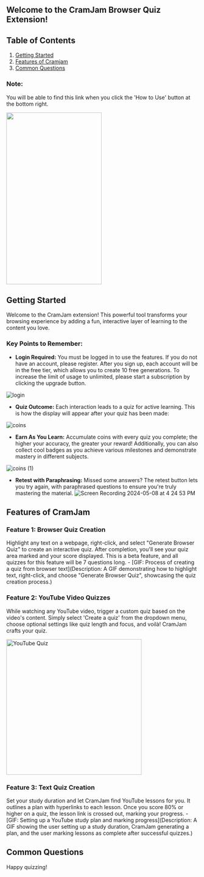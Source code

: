 ## Welcome to the CramJam Browser Quiz Extension!


## Table of Contents

   1. [Getting Started](#getting-started)
   2. [Features of Cramjam](#features-of-cramjam)
   3. [Common Questions](#common-questions)
    
### Note:
You will be able to find this link when you click the 'How to Use' button at the bottom right.

<img src="https://github.com/WiseCactus/cramjam-extension/assets/76268134/79be44d1-9d00-4349-aed2-c664cd4d4372" width="250" height="450">

## Getting Started
Welcome to the CramJam extension! This powerful tool transforms your browsing experience by adding a fun, interactive layer of learning to the content you love.

### Key Points to Remember:
- **Login Required:** You must be logged in to use the features. If you do not have an account, please register. After you sign up, each account will be in the free tier, which allows you to create 10 free generations. To increase the limit of usage to unlimited, please start a subscription by clicking the upgrade button.

![login](https://github.com/WiseCactus/cramjam-extension/assets/76268134/b3b23555-8a8b-416b-8b46-3c585a3ccee3)


- **Quiz Outcome:** Each interaction leads to a quiz for active learning. This is how the display will appear after your quiz has been made:
  
![coins](https://github.com/WiseCactus/cramjam-extension/assets/76268134/7a3c7493-1e34-498e-97fa-205d914a517a)

- **Earn As You Learn:** Accumulate coins with every quiz you complete; the higher your accuracy, the greater your reward! Additionally, you can also collect cool badges as you achieve various milestones and demonstrate mastery in different subjects.

![coins (1)](https://github.com/WiseCactus/cramjam-extension/assets/76268134/b4f066da-2e7d-41e2-86a3-bd676ca70e88)


- **Retest with Paraphrasing:** Missed some answers? The retest button lets you try again, with paraphrased questions to ensure you're truly mastering the material.
  ![Screen Recording 2024-05-08 at 4 24 53 PM](https://github.com/WiseCactus/cramjam-extension/assets/76268134/b45dfa06-cf89-44e6-9592-52fe7201ab38)


## Features of CramJam

### Feature 1: Browser Quiz Creation
Highlight any text on a webpage, right-click, and select "Generate Browser Quiz" to create an interactive quiz. After completion, you'll see your quiz area marked and your score displayed. This is a beta feature, and all quizzes for this feature will be 7 questions long.
    - [GIF: Process of creating a quiz from browser text](Description: A GIF demonstrating how to highlight text, right-click, and choose "Generate Browser Quiz", showcasing the quiz creation process.)

### Feature 2: YouTube Video Quizzes
While watching any YouTube video, trigger a custom quiz based on the video's content. Simply select 'Create a quiz' from the dropdown menu, choose optional settings like quiz length and focus, and voilà! CramJam crafts your quiz.

<img width="355" alt="YouTube Quiz" src="https://github.com/WiseCactus/cramjam-extension/assets/76268134/4cd17f7f-584f-4b0b-879f-99821b046649">

### Feature 3: Text Quiz Creation
Set your study duration and let CramJam find YouTube lessons for you. It outlines a plan with hyperlinks to each lesson. Once you score 80% or higher on a quiz, the lesson link is crossed out, marking your progress.
    - [GIF: Setting up a YouTube study plan and marking progress](Description: A GIF showing the user setting up a study duration, CramJam generating a plan, and the user marking lessons as complete after successful quizzes.)

## Common Questions

Happy quizzing!
